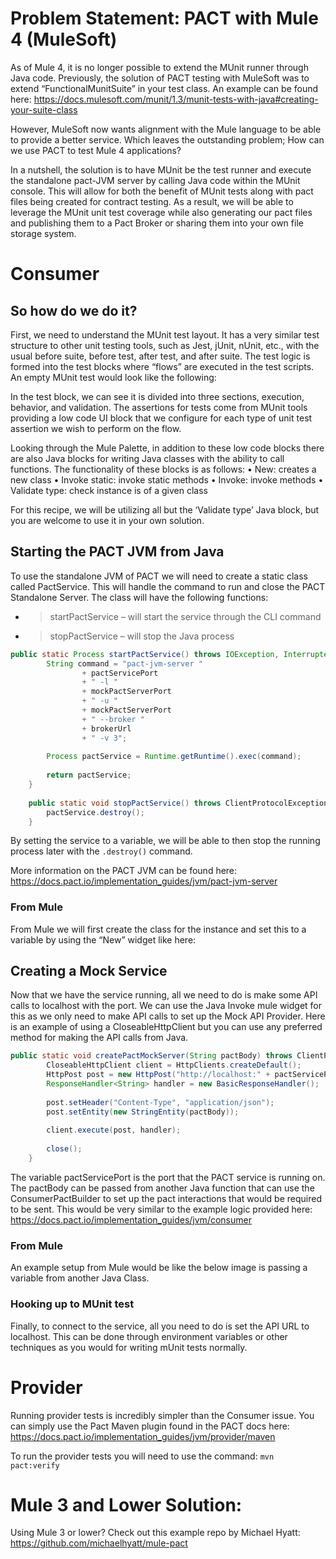 # Problem Statement: PACT with Mule 4 (MuleSoft)

As of Mule 4, it is no longer possible to extend the MUnit runner through Java code. Previously, the solution of PACT testing with MuleSoft was to extend “FunctionalMunitSuite” in your test class. An example can be found here: https://docs.mulesoft.com/munit/1.3/munit-tests-with-java#creating-your-suite-class

However, MuleSoft now wants alignment with the Mule language to be able to provide a better service. Which leaves the outstanding problem; How can we use PACT to test Mule 4 applications? 

In a nutshell, the solution is to have MUnit be the test runner and execute the standalone pact-JVM server by calling Java code within the MUnit console. This will allow for both the benefit of MUnit tests along with pact files being created for contract testing. As a result, we will be able to leverage the MUnit unit test coverage while also generating our pact files and publishing them to a Pact Broker or sharing them into your own file storage system. 

# Consumer

## So how do we do it?

First, we need to understand the MUnit test layout. It has a very similar test structure to other unit testing tools, such as Jest, jUnit, nUnit, etc., with the usual before suite, before test, after test, and after suite. The test logic is formed into the test blocks where “flows” are executed in the test scripts. An empty MUnit test would look like the following:

 

In the test block, we can see it is divided into three sections, execution, behavior, and validation. The assertions for tests come from MUnit tools providing a low code UI block that we configure for each type of unit test assertion we wish to perform on the flow. 

Looking through the Mule Palette, in addition to these low code blocks there are also Java blocks for writing Java classes with the ability to call functions. The functionality of these blocks is as follows:
•	New: creates a new class
•	Invoke static: invoke static methods
•	Invoke: invoke methods
•	Validate type: check instance is of a given class

 


For this recipe, we will be utilizing all but the ‘Validate type’ Java block, but you are welcome to use it in your own solution. 

## Starting the PACT JVM from Java

To use the standalone JVM of PACT we will need to create a static class called PactService. This will handle the command to run and close the PACT Standalone Server.  The class will have the following functions:
- >	startPactService – will start the service through the CLI command
- >	stopPactService – will stop the Java process

```Java
public static Process startPactService() throws IOException, InterruptedException {
		String command = "pact-jvm-server " 
				+ pactServicePort 
				+ " -l " 
				+ mockPactServerPort 
				+ " -u " 
				+ mockPactServerPort
				+ " --broker "
				+ brokerUrl
				+ " -v 3"; 
		
		Process pactService = Runtime.getRuntime().exec(command);
		
		return pactService;
	}
	
	public static void stopPactService() throws ClientProtocolException, IOException {
		pactService.destroy();
	}
```

By setting the service to a variable, we will be able to then stop the running process later with the `.destroy()` command.

More information on the PACT JVM can be found here: https://docs.pact.io/implementation_guides/jvm/pact-jvm-server

### From Mule

From Mule we will first create the class for the instance and set this to a variable by using the “New” widget like here: 

 

## Creating a Mock Service

Now that we have the service running, all we need to do is make some API calls to localhost with the port. We can use the Java Invoke mule widget for this as we only need to make API calls to set up the Mock API Provider. Here is an example of using a CloseableHttpClient but you can use any preferred method for making the API calls from Java.  

```Java
public static void createPactMockServer(String pactBody) throws ClientProtocolException, IOException, InterruptedException {
		CloseableHttpClient client = HttpClients.createDefault();
		HttpPost post = new HttpPost("http://localhost:" + pactServicePort + "/create?state=NoUsers&path=/sub/ref/path");
		ResponseHandler<String> handler = new BasicResponseHandler();
		
		post.setHeader("Content-Type", "application/json");
		post.setEntity(new StringEntity(pactBody));
		
		client.execute(post, handler);
	    	    
	    close();
	}
```

The variable pactServicePort is the port that the PACT service is running on. The pactBody can be passed from another Java function that can use the ConsumerPactBuilder to set up the pact interactions that would be required to be sent. This would be very similar to the example logic provided here: https://docs.pact.io/implementation_guides/jvm/consumer

### From Mule

An example setup from Mule would be like the below image is passing a variable from another Java Class.

 

### Hooking up to MUnit test

Finally, to connect to the service, all you need to do is set the API URL to localhost. This can be done through environment variables or other techniques as you would for writing mUnit tests normally. 

# Provider

Running provider tests is incredibly simpler than the Consumer issue. You can simply use the Pact Maven plugin found in the PACT docs here: https://docs.pact.io/implementation_guides/jvm/provider/maven

To run the provider tests you will need to use the command: `mvn pact:verify`

# Mule 3 and Lower Solution:

Using Mule 3 or lower? Check out this example repo by Michael Hyatt: https://github.com/michaelhyatt/mule-pact 
